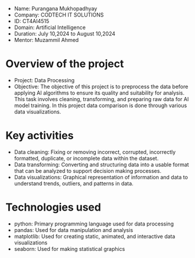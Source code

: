 * Name: Purangana Mukhopadhyay 
* Company: CODTECH IT SOLUTIONS 
* ID: CT4AI4515 
* Domain: Artificial Intelligence 
* Duration: July 10,2024 to August 10,2024 
* Mentor: Muzammil Ahmed
# Overview of the project
* Project: Data Processing 
* Objective: The objective of this project is to preprocess the data before applying AI algorithms to ensure its quality and suitability for analysis. This task   involves cleaning, transforming, and preparing raw data for AI model training. In this project data comparison is done through various data visualizations.
# Key activities
* Data cleaning: Fixing or removing incorrect, corrupted, incorrectly formatted, duplicate, or incomplete data within the dataset.
* Data transforming: Converting and structuring data into a usable format that can be analyzed to support decision making processes.
* Data visualizations: Graphical representation of information and data to understand trends, outliers, and patterns in data.
# Technologies used
* python: Primary programming language used for data processing
* pandas: Used for data manipulation and analysis
* matplotlib: Used for creating static, animated, and interactive data visualizations
* seaborn: Used for making statistical graphics
